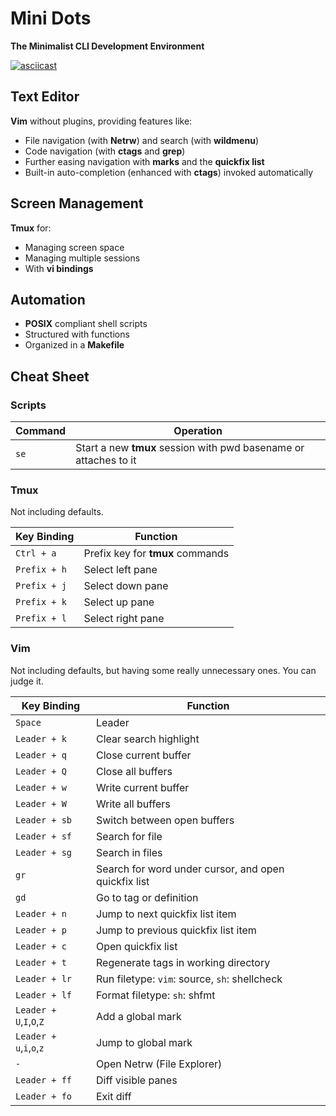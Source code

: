 # Mini Dots

**The Minimalist CLI Development Environment**

[![asciicast](https://asciinema.org/a/eJ6oK0Gc4GrRD0zLrQthPjbMt.svg)](https://asciinema.org/a/eJ6oK0Gc4GrRD0zLrQthPjbMt)

## Text Editor

**Vim** without plugins, providing features like:

- File navigation (with **Netrw**) and search (with **wildmenu**)
- Code navigation (with **ctags** and **grep**)
- Further easing navigation with **marks** and the **quickfix list**
- Built-in auto-completion (enhanced with **ctags**) invoked automatically

## Screen Management

**Tmux** for:

- Managing screen space
- Managing multiple sessions
- With **vi bindings**

## Automation

- **POSIX** compliant shell scripts
- Structured with functions
- Organized in a **Makefile**

## Cheat Sheet

### Scripts

| Command | Operation                                                        |
| ------- | ---------------------------------------------------------------- |
| `se`    | Start a new **tmux** session with pwd basename or attaches to it |

### Tmux

Not including defaults.

| Key Binding  | Function                         |
| ------------ | -------------------------------- |
| `Ctrl + a`   | Prefix key for **tmux** commands |
| `Prefix + h` | Select left pane                 |
| `Prefix + j` | Select down pane                 |
| `Prefix + k` | Select up pane                   |
| `Prefix + l` | Select right pane                |

### Vim

Not including defaults, but having some really unnecessary ones. You can judge it.

| Key Binding              | Function                                             |
| ------------------------ | ---------------------------------------------------- |
| `Space`                  | Leader                                               |
| `Leader + k`             | Clear search highlight                               |
| `Leader + q`             | Close current buffer                                 |
| `Leader + Q`             | Close all buffers                                    |
| `Leader + w`             | Write current buffer                                 |
| `Leader + W`             | Write all buffers                                    |
| `Leader + sb`            | Switch between open buffers                          |
| `Leader + sf`            | Search for file                                      |
| `Leader + sg`            | Search in files                                      |
| `gr`                     | Search for word under cursor, and open quickfix list |
| `gd`                     | Go to tag or definition                              |
| `Leader + n`             | Jump to next quickfix list item                      |
| `Leader + p`             | Jump to previous quickfix list item                  |
| `Leader + c`             | Open quickfix list                                   |
| `Leader + t`             | Regenerate tags in working directory                 |
| `Leader + lr`            | Run filetype: `vim`: source, `sh`: shellcheck        |
| `Leader + lf`            | Format filetype: `sh`: shfmt                         |
| `Leader + U`,`I`,`O`,`Z` | Add a global mark                                    |
| `Leader + u`,`i`,`o`,`z` | Jump to global mark                                  |
| `-`                      | Open Netrw (File Explorer)                           |
| `Leader + ff`            | Diff visible panes                                   |
| `Leader + fo`            | Exit diff                                            |
